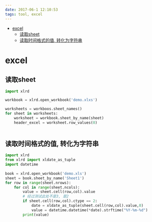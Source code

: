 ```yaml
---
date: 2017-06-1 12:10:53
tags: tool, excel
---
```

<!-- @import "[TOC]" {cmd="toc" depthFrom=1 depthTo=6 orderedList=false} -->

<!-- code_chunk_output -->

- [excel](#excel)
  - [读取sheet](#读取sheet)
  - [读取时间格式的值, 转化为字符串](#读取时间格式的值-转化为字符串)

<!-- /code_chunk_output -->
<!-- more -->
# excel

## 读取sheet

```python
import xlrd

workbook = xlrd.open_workbook('demo.xlxs')

worksheets = workboos.sheet_names()
for sheet in worksheets:
    worksheet = workbook.sheet_by_name(sheet)
    header_excel = worksheet.row_values(0)
    
```

## 读取时间格式的值, 转化为字符串
```python
import xlrd
from xlrd import xldate_as_tuple
import datetime
 
book = xlrd.open_workbook('demo.xls')
sheet = book.sheet_by_name('Sheet1')
for row in range(sheet.nrows):
    for col in range(sheet.ncols):
        value = sheet.cell(row,col).value
        # 经过测试此处不是3, 是2
        if sheet.cell(row,col).ctype == 2:
            date = xldate_as_tuple(sheet.cell(row,col).value,0)
            value = datetime.datetime(*date).strftime("%Y-%m-%d")
        print(value)

```